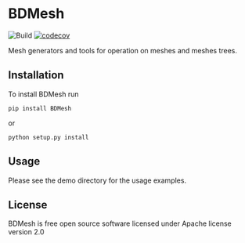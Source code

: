# BDMesh

![Build](https://github.com/bond-anton/BDMesh/workflows/Build/badge.svg)
[![codecov](https://codecov.io/gh/bond-anton/BDMesh/branch/master/graph/badge.svg)](https://codecov.io/gh/bond-anton/BDMesh)

Mesh generators and tools for operation on meshes and meshes trees.

## Installation

To install BDMesh run
```shell
pip install BDMesh
```
or
```shell
python setup.py install
```
## Usage

Please see the demo directory for the usage examples.

## License

BDMesh is free open source software licensed under Apache license version 2.0